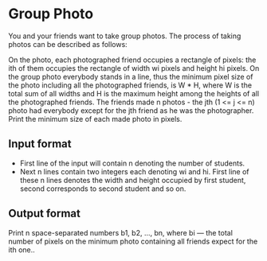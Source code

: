 # Group Photo

You and your friends want to take group photos. The process of taking photos can be described as follows:

On the photo, each photographed friend occupies a rectangle of pixels: the ith of them occupies the rectangle of width wi pixels and height hi pixels. On the group photo everybody stands in a line, thus the minimum pixel size of the photo including all the photographed friends, is W \* H, where W is the total sum of all widths and H is the maximum height among the heights of all the photographed friends.
The friends made n photos - the jth (1 <= j <= n) photo had everybody except for the jth friend as he was the photographer.
Print the minimum size of each made photo in pixels.

## Input format

- First line of the input will contain n denoting the number of students.
- Next n lines contain two integers each denoting wi and hi. First line of these n lines denotes the width and height occupied by first student, second corresponds to second student and so on.

## Output format

Print n space-separated numbers b1, b2, ..., bn, where bi — the total number of pixels on the minimum photo containing all friends expect for the ith one..
